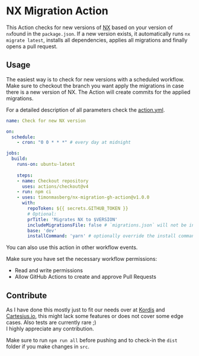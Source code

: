 #  NX Migration Action

This Action checks for new versions of [NX](https://github.com/nrwl/nx/) based on your version of `nx`found in the `package.json`.
If a new version exists, it automatically runs `nx migrate latest`, installs all dependencies, applies all migrations and finally opens a pull request.

## Usage

The easiest way is to check for new versions with a scheduled workflow. 
Make sure to checkout the branch you want apply the migrations in case there is a new version of NX. The Action will create commits for the applied migrations.

For a detailed description of all parameters check the [action.yml](action.yml).

```yaml
name: Check for new NX version

on:
  schedule:
    - cron: "0 0 * * *" # every day at midnight

jobs:
  build:
    runs-on: ubuntu-latest
    
    steps:
    - name: Checkout repository
      uses: actions/checkout@v4
    - run: npm ci
    - uses: timonmasberg/nx-migration-gh-action@v1.0.0
      with:
        repoToken: ${{ secrets.GITHUB_TOKEN }}
        # Optional:
        prTitle: 'Migrates NX to $VERSION'
        includeMigrationsFile: false # `migrations.json` will not be included in this PR.
        base: 'dev'
        installCommand: 'yarn' # optionally override the install command
```

You can also use this action in other workflow events.

Make sure you have set the necessary workflow permissions:
- Read and write permissions
- Allow GitHub Actions to create and approve Pull Requests


## Contribute

As I have done this mostly just to fit our needs over at [Kordis](https://github.com/kordis-leitstelle/kordis) and [Cartesius.io](https://cartesius.io), this might lack some features or does not cover some edge cases.
Also tests are currently rare ;)  
I highly appreciate any contribution. 

Make sure to run `npm run all` before pushing and to check-in the `dist` folder if you make changes in `src`.

